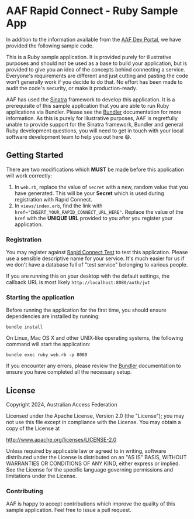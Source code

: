 # AAF Rapid Connect - Ruby Sample App

In addition to the information available from the [AAF Dev Portal](https://github.com/ausaccessfed/dev-portal), we have provided the following sample code.

This is a Ruby sample application. It is provided purely for illustrative purposes and should not be used as a base to build your application, but is provided to give you an idea of the concepts behind connecting a service. Everyone's requirements are different and just cutting and pasting the code won’t generally work if you decide to do that. No effort has been made to audit the code's security, or make it production-ready.

AAF has used the [Sinatra](https://www.sinatrarb.com/) framework to develop this application. It is a prerequisite of this sample application that you are able to run Ruby applications via Bundler. Please see the [Bundler](https://bundler.io/) documentation for more information. As this is purely for illustrative purposes, AAF is regretfully unable to provide support for the Sinatra framework, Bundler and general Ruby development questions, you will need to get in touch with your local software development team to help you out here :smile:.

## Getting Started

There are two modifications which **MUST** be made before this application will work correctly:

1. In `web.rb`, replace the value of `secret` with a new, random value that you have generated. This will be your **Secret** which is used during registration with Rapid Connect.
2. In `views/index.erb`, find the link with `href="INSERT_YOUR_RAPID_CONNECT_URL_HERE"`. Replace the value of the `href` with the **UNIQUE URL** provided to you after you register your application.

### Registration

You may register against [Rapid Connect Test](https://manager.test.aaf.edu.au/rapid_connect/services/new) to test this application. Please use a sensible descriptive name for your service. It's much easier for us if we don't have a database full of "test service" belonging to various people.

If you are running this on your desktop with the default settings, the callback URL is most likely `http://localhost:8080/auth/jwt`

### Starting the application

Before running the application for the first time, you should ensure dependencies are installed by running:

    bundle install

On Linux, Mac OS X and other UNIX-like operating systems, the following command will start the application:

    bundle exec ruby web.rb -p 8080

If you encounter any errors, please review the [Bundler](https://bundler.io/) documentation to ensure you have completed all the necessary setup.

## License

Copyright 2024, Australian Access Federation

Licensed under the Apache License, Version 2.0 (the "License");
you may not use this file except in compliance with the License.
You may obtain a copy of the License at

   http://www.apache.org/licenses/LICENSE-2.0

Unless required by applicable law or agreed to in writing, software
distributed under the License is distributed on an "AS IS" BASIS,
WITHOUT WARRANTIES OR CONDITIONS OF ANY KIND, either express or implied.
See the License for the specific language governing permissions and
limitations under the License.

### Contributing

AAF is happy to accept contributions which improve the quality of this sample application. Feel free to issue a pull request.
